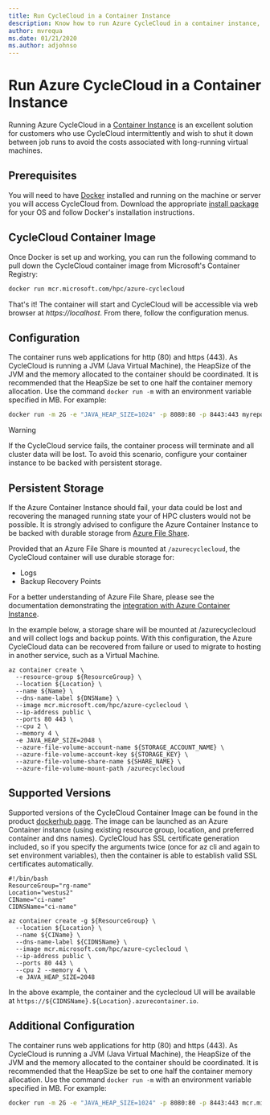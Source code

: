 ```yaml
---
title: Run CycleCloud in a Container Instance
description: Know how to run Azure CycleCloud in a container instance, which is useful for intermittent CycleCloud users who want to shut it down between job runs.
author: mvrequa
ms.date: 01/21/2020
ms.author: adjohnso
---
```


# Run Azure CycleCloud in a Container Instance

Running Azure CycleCloud in a [Container Instance](https://azure.microsoft.com/services/container-instances/) is an excellent solution for customers who use CycleCloud intermittently and wish to shut it down between job runs to avoid the costs associated with long-running virtual machines.

## Prerequisites

You will need to have [Docker](https://www.docker.com) installed and running on the machine or server you will access CycleCloud from. Download the appropriate [install package](https://www.docker.com/get-started) for your OS and follow Docker's installation instructions.

## CycleCloud Container Image

Once Docker is set up and working, you can run the following command to pull down the CycleCloud container image from Microsoft's Container Registry:

```sh
docker run mcr.microsoft.com/hpc/azure-cyclecloud
```

That's it! The container will start and CycleCloud will be accessible via web browser
 at _https://localhost_. From there, follow the configuration menus.

## Configuration

The container runs web applications for http (80) and https (443). As CycleCloud is running a JVM (Java Virtual Machine), the HeapSize of the JVM and the memory allocated to the container should be coordinated. It is recommended that the HeapSize be set to one half the container memory allocation. Use the command `docker run -m` with an environment variable specified in MB. For example:

```sh
docker run -m 2G -e "JAVA_HEAP_SIZE=1024" -p 8080:80 -p 8443:443 myrepo/cyclecloud:$ver
```

> [!WARNING]
> If the CycleCloud service fails, the container process will terminate and all cluster data will be lost. To avoid this scenario, configure your container instance to be backed with persistent storage.

## Persistent Storage

If the Azure Container Instance should fail, your data could be lost and recovering the managed running state your of HPC clusters would not be possible. It is strongly advised to configure the Azure Container Instance to be backed with durable storage from [Azure File Share](https://docs.microsoft.com/azure/storage/files/storage-how-to-create-file-share).

Provided that an Azure File Share is mounted at `/azurecyclecloud`, the CycleCloud container will use durable storage for:

* Logs
* Backup Recovery Points

For a better understanding of Azure File Share, please see the documentation demonstrating the [integration with Azure Container Instance](https://docs.microsoft.com/azure/container-instances/container-instances-volume-azure-files).

In the example below, a storage share will be mounted at /azurecyclecloud and will collect logs and backup points. With this configuration, the Azure CycleCloud data can be recovered from failure or used to migrate to hosting in another service, such as a Virtual Machine.

``` sample
az container create \
  --resource-group ${ResourceGroup} \
  --location ${Location} \
  --name ${Name} \
  --dns-name-label ${DNSName} \
  --image mcr.microsoft.com/hpc/azure-cyclecloud \
  --ip-address public \
  --ports 80 443 \
  --cpu 2 \
  --memory 4 \
  -e JAVA_HEAP_SIZE=2048 \
  --azure-file-volume-account-name ${STORAGE_ACCOUNT_NAME} \
  --azure-file-volume-account-key ${STORAGE_KEY} \
  --azure-file-volume-share-name ${SHARE_NAME} \
  --azure-file-volume-mount-path /azurecyclecloud
  ```

## Supported Versions

Supported versions of the CycleCloud Container Image can be found in the product [dockerhub page](https://hub.docker.com/r/microsoft/azure-cyclecloud/). The image can be launched as an Azure Container instance (using existing resource group, location, and preferred container and dns names). CycleCloud has SSL certificate generation included, so if you specify the arguments twice (once for az cli and again to set environment variables), then the container is able to establish valid SSL certificates automatically.

``` sample
#!/bin/bash
ResourceGroup="rg-name"
Location="westus2"
CIName="ci-name"
CIDNSName="ci-name"

az container create -g ${ResourceGroup} \
  --location ${Location} \
  --name ${CIName} \
  --dns-name-label ${CIDNSName} \
  --image mcr.microsoft.com/hpc/azure-cyclecloud \
  --ip-address public \
  --ports 80 443 \
  --cpu 2 --memory 4 \
  -e JAVA_HEAP_SIZE=2048
```

In the above example, the container and the cyclecloud UI will be available at `https://${CIDNSName}.${Location}.azurecontainer.io`.

## Additional Configuration

The container runs web applications for http (80) and https (443). As CycleCloud is running a JVM (Java Virtual Machine), the HeapSize of the JVM and the memory allocated to the container should be coordinated. It is recommended that the HeapSize be set to one half the container memory allocation. Use the command `docker run -m` with an environment variable specified in MB. For example:

```sh
docker run -m 2G -e "JAVA_HEAP_SIZE=1024" -p 8080:80 -p 8443:443 mcr.microsoft.com/hpc/azure-cyclecloud
```
